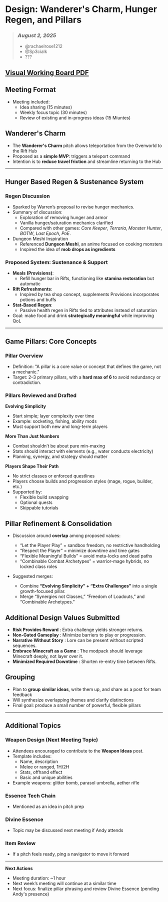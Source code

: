 # Design: Wanderer's Charm, Hunger Regen, and Pillars

> ### _August 2, 2025_
> - @rachaelrose1212
> - @Sp3cialk
> - ??? 

## [Visual Working Board PDF](/other-files/meeting-notes/Visual-Working-Board-8-2-25.pdf)

## Meeting Format
- Meeting included:
  - Idea sharing (15 minutes)
  - Weekly focus topic (30 minutes)
  - Review of existing and in-progress ideas (15 Miuntes)

## Wanderer's Charm
- The **Wanderer's Charm** pitch allows teleportation from the Overworld to the Rift Hub
- Proposed as a **simple MVP**: triggers a teleport command
- Intention is to **reduce travel friction** and streamline returning to the Hub

---

## Hunger Based Regen & Sustenance System

### Regen Discussion
- Sparked by Warren’s proposal to revise hunger mechanics.
- Summary of discussion:
  - Exploration of removing hunger and armor
  - Vanilla hunger/saturation mechanics clarified
  - Compared with other games: *Core Keeper*, *Terraria*, *Monster Hunter*, *BOTW*, *Last Epoch*, *PoE*.
- Dungeon Meshi Inspiration
  - Referenced **Dungeon Meshi**, an anime focused on cooking monsters
  - Inspired the idea of **mob drops as ingredients**

### Proposed System: Sustenance & Support
- **Meals (Provisions)**:
  - Refill hunger bar in Rifts, functioning like **stamina restoration** but automatic
- **Rift Refreshments**:
  - Inspired by tea shop concept, supplements Provisions incorporates potions and buffs
- **Stat-Based Regen**:
  - Passive health regen in Rifts tied to attributes instead of saturation
- Goal: make food and drink **strategically meaningful** while improving QoL

---

## Game Pillars: Core Concepts

### Pillar Overview
- Definition: "A pillar is a core value or concept that defines the game, not a mechanic."
- Target: 2–3 primary pillars, with a **hard max of 6** to avoid redundancy or contradiction.

### Pillars Reviewed and Drafted

**Evolving Simplicity**
  - Start simple; layer complexity over time
  - Example: socketing, fishing, ability mods
  - Must support both new and long-term players

**More Than Just Numbers**
  - Combat shouldn’t be about pure min-maxing
  - Stats should interact with elements (e.g., water conducts electricity)
  - Planning, synergy, and strategy should matter

**Players Shape Their Path**
  - No strict classes or enforced questlines
  - Players choose builds and progression styles (mage, rogue, builder, etc.)
  - Supported by:
    - Flexible build swapping
    - Optional quests
    - Skippable tutorials

## Pillar Refinement & Consolidation

- Discussion around **overlap** among proposed values:
  - “Let the Player Play” = sandbox freedom, no restrictive handholding
  - “Respect the Player” = minimize downtime and time gates
  - “Flexible Meaningful Builds” = avoid meta-locks and dead paths
  - “Combinable Combat Archetypes” = warrior-mage hybrids, no locked class roles

- Suggested merges:
  - Combine **“Evolving Simplicity” + “Extra Challenges”** into a single growth-focused pillar.
  - Merge “Synergies not Classes,” “Freedom of Loadouts,” and “Combinable Archetypes.”

## Additional Design Values Submitted

- **Risk Provides Reward** : Extra challenge yields stronger returns.
- **Non-Gated Gameplay** : Minimize barriers to play or progression.
- **Narrative Without Story** : Lore can be present without scripted sequences.
- **Embrace Minecraft as a Game** : The modpack should leverage Minecraft deeply, not layer over it.
- **Minimized Required Downtime** : Shorten re-entry time between Rifts.

## Grouping

- Plan to **group similar ideas**, write them up, and share as a post for team feedback
- Will synthesize overlapping themes and clarify distinctions
- Final goal: produce a small number of powerful, flexible pillars

---

## Additional Topics

### Weapon Design (Next Meeting Topic)
- Attendees encouraged to contribute to the **Weapon Ideas** post.
- Template includes:
  - Name, description
  - Melee or ranged, 1H/2H
  - Stats, offhand effect
  - Basic and unique abilities
- Example weapons: glitter bomb, parasol umbrella, aether rifle

### Essence Tech Chain
- Mentioned as an idea in pitch prep

### Divine Essence
- Topic may be discussed next meeting if Andy attends

### Item Review
- If a pitch feels ready, ping a navigator to move it forward

---

**Next Actions**
- Meeting duration: ~1 hour
- Next week’s meeting will continue at a similar time
- Next focus: finalize pillar phrasing and review Divine Essence (pending Andy's presence)